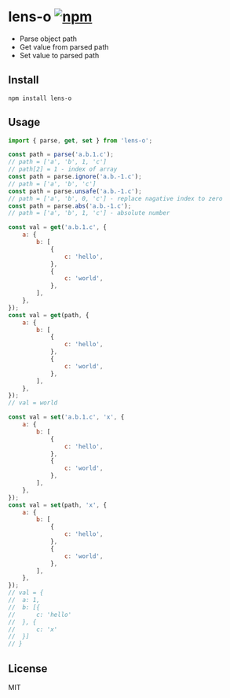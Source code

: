 # lens-o [![npm](https://img.shields.io/npm/v/lens-o)](https://www.npmjs.com/package/lens-o)

- Parse object path
- Get value from parsed path
- Set value to parsed path

## Install

```
npm install lens-o
```

## Usage

```js
import { parse, get, set } from 'lens-o';

const path = parse('a.b.1.c');
// path = ['a', 'b', 1, 'c']
// path[2] = 1 - index of array
const path = parse.ignore('a.b.-1.c');
// path = ['a', 'b', 'c']
const path = parse.unsafe('a.b.-1.c');
// path = ['a', 'b', 0, 'c'] - replace nagative index to zero
const path = parse.abs('a.b.-1.c');
// path = ['a', 'b', 1, 'c'] - absolute number

const val = get('a.b.1.c', {
	a: {
		b: [
			{
				c: 'hello',
			},
			{
				c: 'world',
			},
		],
	},
});
const val = get(path, {
	a: {
		b: [
			{
				c: 'hello',
			},
			{
				c: 'world',
			},
		],
	},
});
// val = world

const val = set('a.b.1.c', 'x', {
	a: {
		b: [
			{
				c: 'hello',
			},
			{
				c: 'world',
			},
		],
	},
});
const val = set(path, 'x', {
	a: {
		b: [
			{
				c: 'hello',
			},
			{
				c: 'world',
			},
		],
	},
});
// val = {
// 	a: 1,
// 	b: [{
// 		c: 'hello'
// 	}, {
// 		c: 'x'
// 	}]
// }
```

## License

MIT
